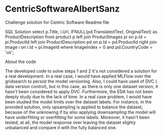 # CentricSoftwareAlbertSanz
Challenge solution for Centric Software
Readme file

SQL Solution
select p.Title, i.Url, IFNULL(pd.TranslatedText, OriginalText) as ProductDescription
from product p left join ProductImages pi on p.Id = pi.ProductId
	 left join ProductDescription pd on p.Id = pd.ProductId
	 right join Image i on i.Id = pi.ImageId
where ImageIndex = 0 and pd.CountryCode = 'us';

About the code

The developed code to solve steps 1 and 2 it's not considered a solution for a real development. 
In a real case, I would have applied MLFlow over the gridsearch to persist the model versioning. 
Also, I could have used of DVC ( data version control), but in this case, as there is only one dataset version, it hasn't been considered to apply DVC.
Furthermore, the EDA has not been deeply study due to the lack of time. 
In a real case problem, I would have been studied the model limits over the dataset labels. 
For instance, in the provided solution, only upsampling is applied to balance the dataset, because of the unknowing if by also applying downsampling the model will have underfitting or overfitting for some labels.
Moreover, it hasn't been tested, at all, the model response over leaving the dataset slighty unbalanced and compare it with the fully balanced one.
